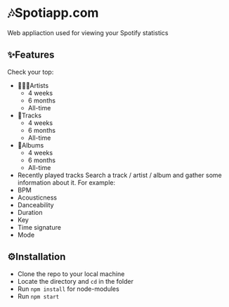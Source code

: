 # 🎶Spotiapp.com
Web appliaction used for viewing your Spotify statistics
## ✨Features
Check your top:
* 🧑🏽‍🎤Artists
  * 4 weeks
  * 6 months
  * All-time
* 🎵Tracks
  * 4 weeks
  * 6 months
  * All-time
* 💽Albums
  * 4 weeks
  * 6 months
  * All-time
* Recently played tracks
Search a track / artist / album and gather some information about it.
For example:
* BPM
* Acousticness
* Danceability
* Duration
* Key
* Time signature
* Mode
## ⚙️Installation
* Clone the repo to your local machine
* Locate the directory and ```cd``` in the folder
* Run ```npm install``` for node-modules
* Run ```npm start```

